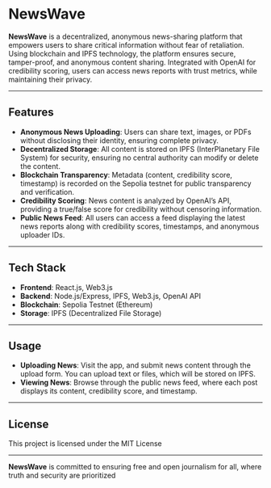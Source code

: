 # **NewsWave**

**NewsWave** is a decentralized, anonymous news-sharing platform that empowers users to share critical information without fear of retaliation. Using blockchain and IPFS technology, the platform ensures secure, tamper-proof, and anonymous content sharing. Integrated with OpenAI for credibility scoring, users can access news reports with trust metrics, while maintaining their privacy.

---

## **Features**
- **Anonymous News Uploading**: Users can share text, images, or PDFs without disclosing their identity, ensuring complete privacy.
- **Decentralized Storage**: All content is stored on IPFS (InterPlanetary File System) for security, ensuring no central authority can modify or delete the content.
- **Blockchain Transparency**: Metadata (content, credibility score, timestamp) is recorded on the Sepolia testnet for public transparency and verification.
- **Credibility Scoring**: News content is analyzed by OpenAI’s API, providing a true/false score for credibility without censoring information.
- **Public News Feed**: All users can access a feed displaying the latest news reports along with credibility scores, timestamps, and anonymous uploader IDs.

---

## **Tech Stack**
- **Frontend**: React.js, Web3.js
- **Backend**: Node.js/Express, IPFS, Web3.js, OpenAI API
- **Blockchain**: Sepolia Testnet (Ethereum)
- **Storage**: IPFS (Decentralized File Storage)
  
---

## **Usage**
- **Uploading News**: Visit the app, and submit news content through the upload form. You can upload text or files, which will be stored on IPFS.
- **Viewing News**: Browse through the public news feed, where each post displays its content, credibility score, and timestamp.


---

## **License**
This project is licensed under the MIT License

---

**NewsWave** is committed to ensuring free and open journalism for all, where truth and security are prioritized

